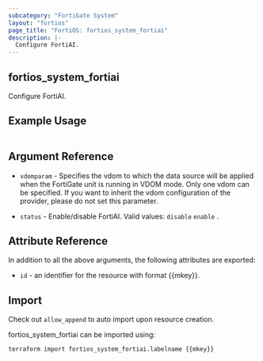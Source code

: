 ```yaml
---
subcategory: "FortiGate System"
layout: "fortios"
page_title: "FortiOS: fortios_system_fortiai"
description: |-
  Configure FortiAI.
---
```


## fortios_system_fortiai
Configure FortiAI.

## Example Usage

```hcl

```

## Argument Reference
* `vdomparam` - Specifies the vdom to which the data source will be applied when the FortiGate unit is running in VDOM mode. Only one vdom can be specified. If you want to inherit the vdom configuration of the provider, please do not set this parameter.

* `status` - Enable/disable FortiAI. Valid values: `disable` `enable` .

## Attribute Reference

In addition to all the above arguments, the following attributes are exported:
* `id` - an identifier for the resource with format {{mkey}}.

## Import

Check out `allow_append` to auto import upon resource creation.

fortios_system_fortiai can be imported using:
```sh
terraform import fortios_system_fortiai.labelname {{mkey}}
```
